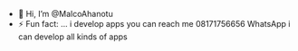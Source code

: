 - 👋 Hi, I’m @MalcoAhanotu
- ⚡ Fun fact: ...
i develop apps you can reach me 08171756656 WhatsApp i can develop all kinds of apps 
<!---
MalcoAhanotu/MalcoAhanotu is a ✨ special ✨ repository because its `README.md` (this file) appears on your GitHub profile.
You can click the Preview link to take a look at your changes.
--->
